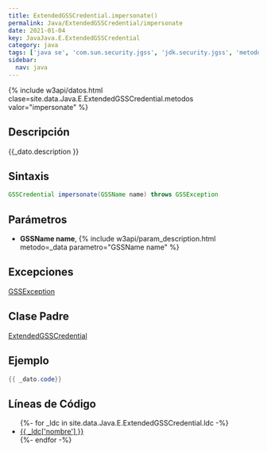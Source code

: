 ```yaml
---
title: ExtendedGSSCredential.impersonate()
permalink: Java/ExtendedGSSCredential/impersonate
date: 2021-01-04
key: JavaJava.E.ExtendedGSSCredential
category: java
tags: ['java se', 'com.sun.security.jgss', 'jdk.security.jgss', 'metodo java', 'Java 1.8']
sidebar: 
  nav: java
---
```


{% include w3api/datos.html clase=site.data.Java.E.ExtendedGSSCredential.metodos valor="impersonate" %}

## Descripción
{{_dato.description }}

## Sintaxis
~~~java
GSSCredential impersonate(GSSName name) throws GSSException
~~~

## Parámetros
* **GSSName name**,  {% include w3api/param_description.html metodo=_data parametro="GSSName name" %}

## Excepciones
[GSSException](/Java/GSSException/)

## Clase Padre
[ExtendedGSSCredential](/Java/ExtendedGSSCredential/)

## Ejemplo
~~~java
{{ _dato.code}}
~~~

## Líneas de Código
<ul>
{%- for _ldc in site.data.Java.E.ExtendedGSSCredential.ldc -%}
   <li>
       <a href="{{_ldc['url'] }}">{{ _ldc['nombre'] }}</a>
   </li>
{%- endfor -%}
</ul>
